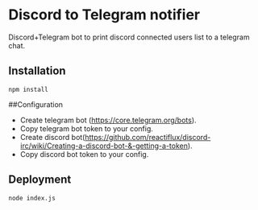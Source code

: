 # Discord to Telegram notifier
 Discord+Telegram bot to print discord connected users list to a telegram chat. 

## Installation
```npm install```

##Configuration
- Create telegram bot (https://core.telegram.org/bots).
- Copy telegram bot token to your config.
- Create discord bot(https://github.com/reactiflux/discord-irc/wiki/Creating-a-discord-bot-&-getting-a-token).
- Copy discord bot token to your config.

## Deployment
```node index.js```


